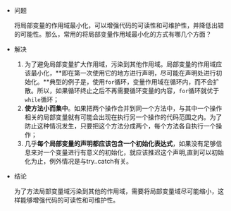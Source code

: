 - 问题

  将局部变量的作用域最小化，可以增强代码的可读性和可维护性，并降低出错的可能性。那么，常用的将局部变量作用域最小化的方式有哪几个方面？

- 解决

  1. 为了避免局部变量扩大作用域，污染到其他作用域。局部变量的作用域应该最小化，**即在第一次使用它的地方进行声明，尽可能在声明处进行初始化。**典型的例子是，使用`for`循环，变量作用域在循环内，而不会扩散。所以，如果循环终止之后不再需要循环变量的内容，`for`循环就优于`while`循环；
  2. **使方法小而集中**。如果把两个操作合并到同一个方法中，与其中一个操作相关的局部变量就有可能会出现在执行另一个操作的代码范围之内。为了防止这种情况发生，只要把这个方法分成两个，每个方法各自执行一个操作；
  3. 几乎**每个局部变量的声明都应该包含一个初始化表达式**，如果没有足够信息来对一个变量进行有意义的初始化，就应该推迟这个声明,直到可以初始化为止，例外情况是与try..catch有关。

- 结论

  为了方法局部变量域污染到其他的作用域，需要将局部变量域尽可能缩小，这样能够增强代码的可读性和可维护性。